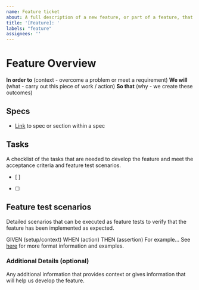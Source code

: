 ```yaml
---
name: Feature ticket
about: A full description of a new feature, or part of a feature, that we wish to develop
title: '[Feature]: '
labels: "feature"
assignees: ''
---
```


# Feature Overview

**In order to** (context - overcome a problem or meet a requirement)
**We will** (what - carry out this piece of work / action)
**So that** (why - we create these outcomes)

## Specs
- [Link](xyz) to spec or section within a spec

## Tasks
A checklist of the tasks that are needed to develop the feature and meet the acceptance criteria and feature test scenarios.
- [ ]
- [ ]


## Feature test scenarios
Detailed scenarios that can be executed as feature tests to verify that the feature has been implemented as expected.

GIVEN (setup/context) 
WHEN (action) 
THEN (assertion) For example...
See [here](https://github.com/elysiumstation/fury/tree/develop/core/integration) for more format information and examples.

### Additional Details (optional)
Any additional information that provides context or gives information that will help us develop the feature. 
